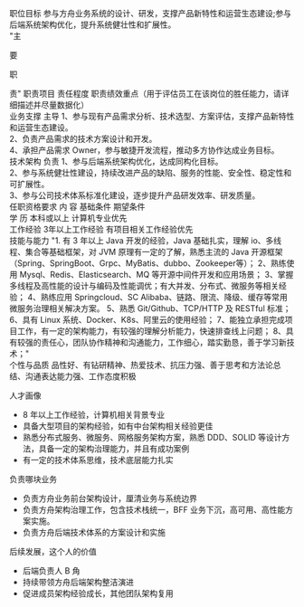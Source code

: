 



职位目标	参与方舟业务系统的设计、研发，支撑产品新特性和运营生态建设;参与后端系统架构优化，提升系统健壮性和扩展性。									
"主

要

职

责"	职责项目		责任程度		职责绩效重点（用于评估员工在该岗位的胜任能力，请详细描述并尽量数据化）					
	业务支撑		主导		1、参与现有产品需求分析、技术选型、方案评估，支撑产品新特性和运营生态建设。					
					2、负责产品需求的技术方案设计和开发。					
					4、承担产品需求 Owner，参与敏捷开发流程，推动多方协作达成业务目标。					
	技术架构		负责		1、参与后端系统架构优化，达成同构化目标。					
					2、参与系统健壮性建设，持续改进产品的缺陷、服务的性能、安全性、稳定性和可扩展性。					
					3、参与公司技术体系标准化建设，逐步提升产品研发效率、研发质量。					
任职资格要求	内  容			基础条件				期望条件		
	学  历			本科或以上				计算机专业优先		
	工作经验			3年以上工作经验				有项目相关工作经验优先		
	技能与能力			"1. 有 3 年以上 Java 开发的经验，Java 基础扎实，理解 io、多线程、集合等基础框架，对 JVM 原理有一定的了解，熟悉主流的 Java 开源框架（Spring、SpringBoot、Grpc、MyBatis、dubbo、Zookeeper等）；
2、熟练使用 Mysql、Redis、Elasticsearch、MQ 等开源中间件开发和应用场景；
3、掌握多线程及高性能的设计与编码及性能调优；有大并发、分布式、微服务等相关经验；
4、熟练应用 Springcloud、SC Alibaba、链路、限流、降级、缓存等常用微服务治理相关解决方案。
5、熟悉 Git/Github、TCP/HTTP 及 RESTful 标准；
6、具有 Linux 系统、Docker、K8s、阿里云的使用经验；
7、能独立承担完成项目工作，有一定的架构能力，有较强的理解分析能力，快速排查线上问题；
8、具有较强的责任心，团队协作精神和沟通能力，工作细心，踏实勤恳，善于学习新技术；"						
	个性与品质			品性好、有钻研精神、热爱技术、抗压力强、善于思考和方法论总结、沟通表达能力强、工作态度积极						

人才画像
   * 8 年以上工作经验，计算机相关背景专业
   * 具备大型项目的架构经验，如有中台架构相关经验更佳
   * 熟悉分布式服务、微服务、网格服务架构方案，熟悉 DDD、SOLID 等设计方法，具备一定的架构治理能力，并且有成功案例
   * 有一定的技术体系思维，技术底层能力扎实

负责哪块业务
   * 负责方舟业务前台架构设计，厘清业务与系统边界
   * 负责方舟架构治理工作，包含技术栈统一，BFF 业务下沉，高可用、高性能方案实施。
   * 负责方舟后端技术体系的方案设计和实施

后续发展，这个人的价值

 * 后端负责人 B 角
 * 持续带领方舟后端架构整洁演进
 * 促进成员架构经验成长，其他团队架构复用
   
